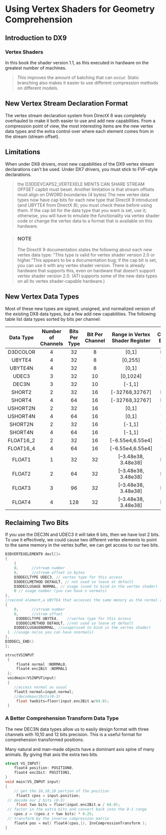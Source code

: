 # Using Vertex Shaders for Geometry Comprehension

## Introduction to DX9

### Vertex Shaders
In this book the shader version 1.1, as this executed in hardware on the greatest number of machines.

> This improves the amount of batching that can occur. Static branching also makes it easier to use different compression methods on different models. 

## New Vertex Stream Declaration Format

The vertex stream declaration system from DirectX 8 was completely overhauled to make it both easier to use and add new capabilities. From a compression point of view, the most interesting items are the new vertex data types and the extra control over where each element comes from in the stream (stream offset).

## Limitations

When under DX8 drivers, most new capabilities of the DX9 vertex stream declarations can't be used. Under DX7 drivers, you must stick to FVF-style declarations.

> the D3DDEVCAPS2_VERTEXELE MENTS CAN SHARE STREAM OFFSET capbit must beset. Another limitation is that stream offsets must align on DWORD boundaries (4 bytes)
> The new vertex data types now have cap bits for each new type that DirectX 9 introduced (and UBYTE4 from DirectX 8); you must check these before using them. If the cap bit for the data type that you want is set, use it; otherwise, you will have to emulate the functionality via vertex shader code or change the vertex data to a format that is available on this hardware.

> ### NOTE
> The DirextX 9 documentation states the following about each new vertex data type: “This type is valid for vertex shader version 2.0 or higher.”This appears to be a documentation bug; if the cap bit is set, you can use it with any vertex shader version. There is already hardware that supports this, even on hardware that doesn’t support vertex shader version 2.0. (ATI supports some of the new data types on all its vertex shader-capable hardware.)

## New Vertex Data Types

Most of these new types are signed, unsigned, and normalized version of the existing DX8 data types, but a few add new capabilities. The following table list data types sorted by bits per channel:

| Data Type  | Number of Channels   | Bits Per Type   |Bit Per Channel| Range in Vertex Shader Register | Cap Bit | Notes |
|:------------: | :------------: | :------------: | :------------: | :------------: | :------------: |:------------: |
| D3DCOLOR | 4 | 32 | 8 | [0,1] | N | a |
| UBYTE4 | 4 | 32 | 8 | [0,255] | Y |  |
| UBYTE4N | 4 | 32 | 8 | [0,1] | Y |  |
| UDEC3 | 3 | 32 | 10 | [0,1024] | Y | b |
| DEC3N | 3 | 32 | 10 | [-1,1] | Y | b |
| SHORT2 | 2 | 32 | 16 | [-32768,32767] | N |  |
| SHORT4 | 4 | 64 | 16 | [-32768,32767] | N |  |
| USHORT2N | 2 | 32 | 16 | [0,1] | Y |  |
| USHORT4N | 4 | 64 | 16 | [0,1] | Y |  |
| SHORT2N | 2 | 32 | 16 | [-1,1] | Y |  |
| SHORT4N | 4 | 64 | 16 | [-1,1] | Y |  |
| FLOAT16_2 | 2 | 32 | 16 | [-6.55e4,6.55e4] | Y | c |
| FLOAT16_4 | 4 | 64 | 16 | [-6.55e4,6.55e4] | Y | c |
| FLOAT1 | 1 | 32 | 32 | [–3.48e38, 3.48e38] | N | d |
| FLOAT2 | 2 | 64 | 32 | [–3.48e38, 3.48e38] | N | d |
| FLOAT3 | 3 | 96 | 32 | [–3.48e38, 3.48e38] | N | d |
| FLOAT4 | 4 | 128 | 32 | [–3.48e38, 3.48e38] | N | d |

## Reclaiming Two Bits

If you use the DEC3N and UDEC3 it will take 6 bits, then we have lost 2 bits. To use it effectively, we could cause two different vertex elements to point to the same memory in the vertex buffer, we can get access to our two bits.



```C++
D3DVERTEXELEMENT9 decl[]=
{
    {
    0,		//stream number
    0,		//stream offset in bytes
    D3DDECLTYPE UDEC3, // vertex type for this access
 	D3DDECLMETHOD DEFAULT, // not used so leave at default
 	D3DDECLUSAGE NORMAL, // usage (used to bind in the vertex shader)
 	0 // usage number (you can have n normals)
},
//second element,a UBYTE4 that accesses the same menory as the normal above.
{
    0,		//stream number 
    0,		//stram offset
     D3DDECLTYPE UBYTE4,	//vertex type for this access
     D3DDECLMETHOD DEFAULT,	//not used so leave at default
    D3DDECLUSAGENORMAL,	//usage(used to bind in the vertex shader)
 1 	//usage no(so you can have nnormals)
},
D3DDECL_END()
};
```

```C
structVSINPUT
 {
	 float4 normal :NORMAL0,
	 float4 enc2Bit :NORMAL1
 };
 voidmain(VSINPUTinput)
 {
 	//access normal as usual
 	float3 normal=input.normal;
 	//decodeour2bits(0-3)
	 float twobits=floor(input.enc2Bit.w/64.0);
 }
```

### A Better Comprehension Transform Data Type

The new DEC3N data types allow us to easily design format with three channels with 10,10 and 12 bits precision. This is a useful format for comprehension transformed positions.

Many natural and man-made objects have a dominant axis spine of many animals. By giving that axis the extra two bits.

```C++
struct VS_INPUT{
    float4 position: POSITION0,
    float4 enc2bit: POSITION1,
}
void main(VS_INPUT input)
{
    // get the 10,10,10 portion of the position
	 float3 cpos = input.position;
 // decode our 2 bits (0-3)
	 float two bits = floor(input.enc2Bit.w / 64.0);
 // factor in the extra bits and convert back into the 0-1 range
 	cpos.z = (cpos.z + two bits) * 0.25;
 // transform by the inverse compression matrix
 	float4 pos = mul( float4(cpos,1), InvCompressionTransform );
}
```



